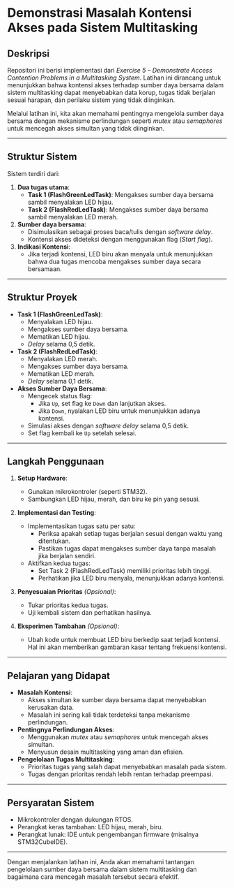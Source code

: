 # **Demonstrasi Masalah Kontensi Akses pada Sistem Multitasking**

## **Deskripsi**
Repositori ini berisi implementasi dari *Exercise 5 – Demonstrate Access Contention Problems in a Multitasking System*. Latihan ini dirancang untuk menunjukkan bahwa kontensi akses terhadap sumber daya bersama dalam sistem multitasking dapat menyebabkan data korup, tugas tidak berjalan sesuai harapan, dan perilaku sistem yang tidak diinginkan. 

Melalui latihan ini, kita akan memahami pentingnya mengelola sumber daya bersama dengan mekanisme perlindungan seperti *mutex* atau *semaphores* untuk mencegah akses simultan yang tidak diinginkan.

---

## **Struktur Sistem**
Sistem terdiri dari:
1. **Dua tugas utama**:
   - **Task 1 (FlashGreenLedTask)**: Mengakses sumber daya bersama sambil menyalakan LED hijau.
   - **Task 2 (FlashRedLedTask)**: Mengakses sumber daya bersama sambil menyalakan LED merah.
2. **Sumber daya bersama**:
   - Disimulasikan sebagai proses baca/tulis dengan *software delay*.
   - Kontensi akses dideteksi dengan menggunakan flag (*Start flag*).
3. **Indikasi Kontensi**:
   - Jika terjadi kontensi, LED biru akan menyala untuk menunjukkan bahwa dua tugas mencoba mengakses sumber daya secara bersamaan.

---

## **Struktur Proyek**
- **Task 1 (FlashGreenLedTask)**:
  - Menyalakan LED hijau.
  - Mengakses sumber daya bersama.
  - Mematikan LED hijau.
  - *Delay* selama 0,5 detik.
- **Task 2 (FlashRedLedTask)**:
  - Menyalakan LED merah.
  - Mengakses sumber daya bersama.
  - Mematikan LED merah.
  - *Delay* selama 0,1 detik.
- **Akses Sumber Daya Bersama**:
  - Mengecek status flag:
    - Jika `Up`, set flag ke `Down` dan lanjutkan akses.
    - Jika `Down`, nyalakan LED biru untuk menunjukkan adanya kontensi.
  - Simulasi akses dengan *software delay* selama 0,5 detik.
  - Set flag kembali ke `Up` setelah selesai.

---

## **Langkah Penggunaan**
1. **Setup Hardware**:
   - Gunakan mikrokontroler (seperti STM32).
   - Sambungkan LED hijau, merah, dan biru ke pin yang sesuai.

2. **Implementasi dan Testing**:
   - Implementasikan tugas satu per satu:
     - Periksa apakah setiap tugas berjalan sesuai dengan waktu yang ditentukan.
     - Pastikan tugas dapat mengakses sumber daya tanpa masalah jika berjalan sendiri.
   - Aktifkan kedua tugas:
     - Set Task 2 (FlashRedLedTask) memiliki prioritas lebih tinggi.
     - Perhatikan jika LED biru menyala, menunjukkan adanya kontensi.

3. **Penyesuaian Prioritas** *(Opsional)*:
   - Tukar prioritas kedua tugas.
   - Uji kembali sistem dan perhatikan hasilnya.

4. **Eksperimen Tambahan** *(Opsional)*:
   - Ubah kode untuk membuat LED biru berkedip saat terjadi kontensi. Hal ini akan memberikan gambaran kasar tentang frekuensi kontensi.

---

## **Pelajaran yang Didapat**
- **Masalah Kontensi**:
  - Akses simultan ke sumber daya bersama dapat menyebabkan kerusakan data.
  - Masalah ini sering kali tidak terdeteksi tanpa mekanisme perlindungan.
- **Pentingnya Perlindungan Akses**:
  - Menggunakan *mutex* atau *semaphores* untuk mencegah akses simultan.
  - Menyusun desain multitasking yang aman dan efisien.
- **Pengelolaan Tugas Multitasking**:
  - Prioritas tugas yang salah dapat menyebabkan masalah pada sistem.
  - Tugas dengan prioritas rendah lebih rentan terhadap preempasi.

---

## **Persyaratan Sistem**
- Mikrokontroler dengan dukungan RTOS.
- Perangkat keras tambahan: LED hijau, merah, biru.
- Perangkat lunak: IDE untuk pengembangan firmware (misalnya STM32CubeIDE).

---

Dengan menjalankan latihan ini, Anda akan memahami tantangan pengelolaan sumber daya bersama dalam sistem multitasking dan bagaimana cara mencegah masalah tersebut secara efektif.
